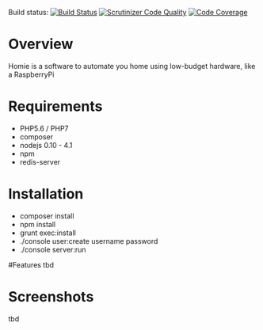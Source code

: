 Build status: [![Build Status](https://travis-ci.org/brainexe/homie.png?branch=master)](https://travis-ci.org/brainexe/homie)
[![Scrutinizer Code Quality](https://scrutinizer-ci.com/g/brainexe/homie/badges/quality-score.png?b=master)](https://scrutinizer-ci.com/g/brainexe/homie/?branch=master)
[![Code Coverage](https://scrutinizer-ci.com/g/brainexe/homie/badges/coverage.png?b=master)](https://scrutinizer-ci.com/g/brainexe/homie/?branch=master)

# Overview
Homie is a software to automate you home using low-budget hardware, like a RaspberryPi

# Requirements
 - PHP5.6 / PHP7
 - composer
 - nodejs 0.10 - 4.1
 - npm
 - redis-server

# Installation
  - composer install
  - npm install
  - grunt exec:install
  - ./console user:create username password
  - ./console server:run

#Features
tbd

# Screenshots
tbd

